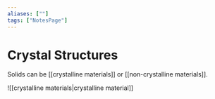```yaml
---
aliases: [""]
tags: ["NotesPage"]
---
```


# Crystal Structures

Solids can be [[crystalline materials]] or [[non-crystalline materials]].

![[crystalline materials|crystalline material]]
